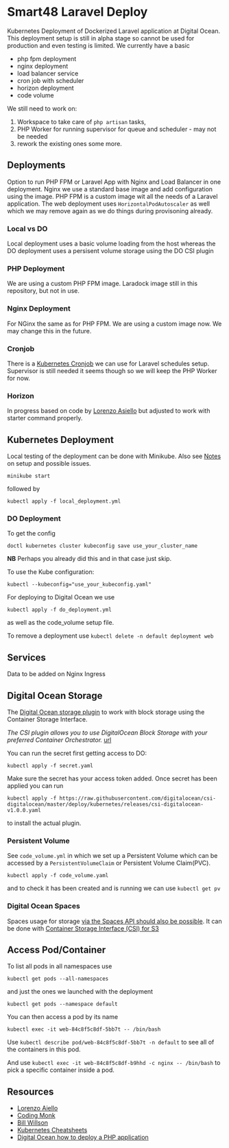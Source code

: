 # Smart48 Laravel Deploy

Kubernetes Deployment of Dockerized Laravel application at Digital Ocean. This deployment setup is still in alpha stage so cannot be used for production and even testing is limited. We currently have a basic

- php fpm deployment
- nginx deployment
- load balancer service
- cron job with scheduler
- horizon deployment
- code volume

We still need to work on:

1. Workspace to take care of `php artisan` tasks,
2. PHP Worker for running supervisor for queue and scheduler - may not be needed
3. rework the existing ones some more.


## Deployments

Option to run PHP FPM or Laravel App with Nginx and Load Balancer in one deployment. Nginx we use a standard base image and add configuration using the image. PHP FPM is a custom image wit all the needs of a Laravel application. The web deployment uses `HorizontalPodAutoscaler` as well which we may remove again as we do things during provisoning already.


### Local vs DO 

Local deployment uses a basic volume loading from the host whereas the DO deployment uses a persisent volume storage using the DO CSI plugin
### PHP Deployment

We are using a custom PHP FPM image. Laradock image still in this repository, but not in use.

### Nginx Deployment

For NGinx the same as for PHP FPM. We are using a custom image now. We may change this in the future.

### Cronjob

There is a [Kubernetes Cronjob](https://kubernetes.io/docs/concepts/workloads/controllers/cron-jobs/) we can use for Laravel schedules setup. Supervisor is still needed it seems though so we will keep the PHP Worker for now.

### Horizon

In progress based on code by [Lorenzo Asiello](https://lorenzo.aiello.family/running-laravel-on-kubernetes/) but adjusted to work with starter command properly.

## Kubernetes Deployment

Local testing of the deployment can be done with Minikube. Also see [Notes](Notes.md) on setup and possible issues.

```
minikube start
```

followed by 

```
kubectl apply -f local_deployment.yml
```

### DO Deployment

To get the config
```
doctl kubernetes cluster kubeconfig save use_your_cluster_name
```
**NB** Perhaps you already did this and in that case just skip.


To use the Kube configuration:

```
kubectl --kubeconfig="use_your_kubeconfig.yaml"
```

For deploying to Digital Ocean we use 
```
kubectl apply -f do_deployment.yml
```

as well as the code_volume setup file.

To remove a deployment use `kubectl delete -n default deployment web`

## Services

Data to be added on Nginx Ingress


## Digital Ocean Storage

The [Digital Ocean storage plugin](https://github.com/digitalocean/csi-digitalocean) to work with block storage using the Container Storage Interface. 

_The CSI plugin allows you to use DigitalOcean Block Storage with your preferred Container Orchestrator._ [url](https://github.com/digitalocean/csi-digitalocean)

You can run the secret first getting access to DO:

```
kubectl apply -f secret.yaml
```

Make sure the secret has your access token added. Once secret has been applied you can run

```
kubectl apply -f https://raw.githubusercontent.com/digitalocean/csi-digitalocean/master/deploy/kubernetes/releases/csi-digitalocean-v1.0.0.yaml
```

to install the actual plugin.


### Persistent Volume

See `code_volume.yml` in which we set up a Persistent Volume which can be accessed by a `PersistentVolumeClaim` or Persistent Volume Claim(PVC).

```
kubectl apply -f code_volume.yaml
```

and to check it has been created and is running we can use `kubectl get pv`


### Digital Ocean Spaces

Spaces usage for storage [via the Spaces API should also be possible](https://www.digitalocean.com/docs/kubernetes/). It can be done with [Container Storage Interface (CSI) for S3](https://github.com/ctrox/csi-s3)

## Access Pod/Container

To list all pods in all namespaces use

```
kubectl get pods --all-namespaces 
```

and just the ones we launched with the deployment

```
kubectl get pods --namespace default
```

You can then access a pod by its name

```
kubectl exec -it web-84c8f5c8df-5bb7t -- /bin/bash
```

Use `kubectl describe pod/web-84c8f5c8df-5bb7t -n default` to see all of the containers in this pod. 

And use `kubectl exec -it web-84c8f5c8df-b9hhd -c nginx -- /bin/bash` to pick a specific container inside a pod.

## Resources

- [Lorenzo Aiello](https://lorenzo.aiello.family/running-laravel-on-kubernetes/)
- [Coding Monk](https://gist.github.com/CodingMonkTech/cafec3a17d2d29f595b01d5b394b0478/)
- [Bill Willson](https://github.com/BillWilson/laravel-k8s-demo/)
- [Kubernetes Cheatsheets](https://kubernetes.io/docs/reference/kubectl/cheatsheet/)
- [Digital Ocean how to deploy a PHP application](https://www.digitalocean.com/community/tutorials/how-to-deploy-a-php-application-with-kubernetes-on-ubuntu-16-04)